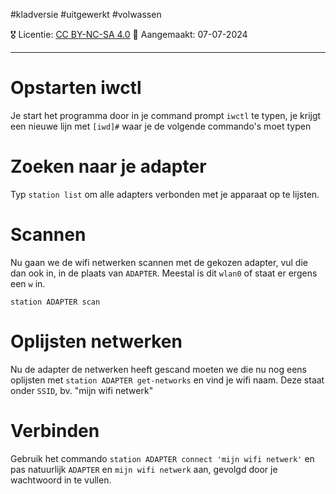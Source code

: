 #kladversie  #uitgewerkt  #volwassen

🎖️ Licentie: [CC BY-NC-SA 4.0](https://creativecommons.org/licenses/by-nc-sa/4.0/)
📅 Aangemaakt: 07-07-2024

---
# Opstarten iwctl
Je start het programma door in je command prompt `iwctl` te typen, je krijgt een nieuwe lijn met `[iwd]#` waar je de volgende commando's moet typen

# Zoeken naar je adapter
Typ `station list` om alle adapters verbonden met je apparaat op te lijsten.

# Scannen
Nu gaan we de wifi netwerken scannen met de gekozen adapter, vul die dan ook in, in de plaats van `ADAPTER`. Meestal is dit `wlan0` of staat er ergens een `w` in.

```
station ADAPTER scan
```

# Oplijsten netwerken
Nu de adapter de netwerken heeft gescand moeten we die nu nog eens oplijsten met `station ADAPTER get-networks` en vind je wifi naam. Deze staat onder `SSID`, bv. "mijn wifi netwerk"

# Verbinden
Gebruik het commando `station ADAPTER connect 'mijn wifi netwerk'` en pas natuurlijk `ADAPTER` en `mijn wifi netwerk` aan, gevolgd door je wachtwoord in te vullen.
